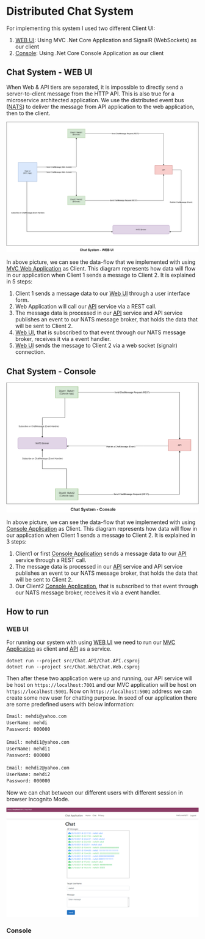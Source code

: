 # Distributed Chat System

For implementing this system I used two different Client UI:
1) [WEB UI](#chat-system---web-ui): Using MVC .Net Core Application and SignalR (WebSockets) as our client
2) [Console](#chat-system---console): Using .Net Core Console Application as our client
## Chat System - WEB UI

When Web & API tiers are separated, it is impossible to directly send a server-to-client message from the HTTP API. This is also true for a microservice architected application. We use the distributed event bus ([NATS](https://nats.io/)) to deliver the message from API application to the web application, then to the client.

![](./assets/web.png)

In above picture, we can see the data-flow that we implemented with using [MVC Web Application](./src/Chat.Web) as Client. This diagram represents how data will flow in our application when Client 1 sends a message to Client 2. It is explained in 5 steps:

1) Client 1 sends a message data to our [Web UI](./src/Chat.Web) through a user interface form.
2) Web Application will call our [API](./src/Chat.API) service via a REST call.
3) The message data is processed in our [API](./src/Chat.API) service and API service publishes an event to our NATS message broker, that holds the data that will be sent to Client 2.
4) [Web UI](./src/Chat.Web), that is subscribed to that event through our NATS message broker, receives it via a event handler.
5) [Web UI](./src/Chat.Web) sends the message to Client 2 via a web socket (signalr) connection.


## Chat System - Console

![](./assets/console.png)

In above picture, we can see the data-flow that we implemented with using [Console Application](./src/Chat.Console) as Client. This diagram represents how data will flow in our application when Client 1 sends a message to Client 2. It is explained in 3 steps:

1) Client1 or first [Console Application](./src/Chat.Console) sends a message data to our [API](./src/Chat.API) service through a REST call.
2) The message data is processed in our [API](./src/Chat.API) service and API service publishes an event to our NATS message broker, that holds the data that will be sent to Client 2.
3) Our Client2 [Console Application](./src/Chat.Console), that is subscribed to that event through our NATS message broker, receives it via a event handler.


## How to run

### WEB UI
For running our system with using [WEB UI](#chat-system---web-ui) we need to run our [MVC Application](./src/Chat.Web) as client and [API](./src/Chat.API) as a service.

```
dotnet run --project src/Chat.API/Chat.API.csproj
dotnet run --project src/Chat.Web/Chat.Web.csproj
```

Then after these two application were up and running, our API service will be host on `https://localhost:7001` and our MVC application will be host on `https://localhost:5001`.
Now on `https://localhost:5001` address we can create some new user for chatting purpose. In seed of our application there are some predefined users with below information:

``` bash
Email: mehdi@yahoo.com
UserName: mehdi
Password: 000000

Email: mehdi1@yahoo.com
UserName: mehdi1
Password: 000000

Email: mehdi2@yahoo.com
UserName: mehdi2
Password: 000000
```

Now we can chat between our different users with different session in browser Incognito Mode.

![](./assets/chat-web.png)

### Console